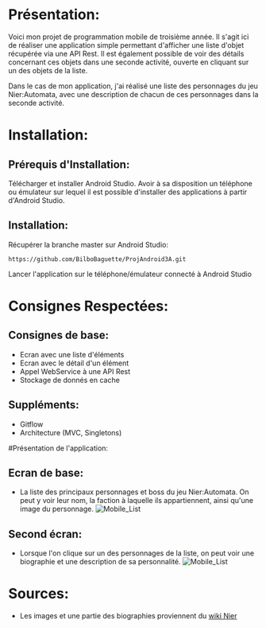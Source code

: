 # Présentation:

Voici mon projet de programmation mobile de troisième année. Il s'agit ici de réaliser une application simple permettant d'afficher une liste d'objet récupérée via une API Rest. Il est également possible de voir des détails concernant ces objets dans une seconde activité, ouverte en cliquant sur un des objets de la liste.

Dans le cas de mon application, j'ai réalisé une liste des personnages du jeu Nier:Automata, avec une description de chacun de ces personnages dans la seconde activité.

# Installation:

## Prérequis d'Installation:

Télécharger et installer Android Studio.
Avoir à sa disposition un téléphone ou émulateur sur lequel il est possible d'installer des applications à partir d'Android Studio.

## Installation:

Récupérer la branche master sur Android Studio:
```
https://github.com/BilboBaguette/ProjAndroid3A.git
```
Lancer l'application sur le téléphone/émulateur connecté à Android Studio

# Consignes Respectées:

## Consignes de base:

* Ecran avec une liste d'éléments
* Ecran avec le détail d'un élément
* Appel WebService à une API Rest
* Stockage de donnés en cache

## Suppléments:

* Gitflow
* Architecture (MVC, Singletons)

#Présentation de l'application:

## Ecran de base:
* La liste des principaux personnages et boss du jeu Nier:Automata. On peut y voir leur nom, la faction à laquelle ils appartiennent, ainsi qu'une image du personnage.
![Mobile_List](https://user-images.githubusercontent.com/44286703/85206171-1e4d4e00-b35b-11ea-97a5-5d00aa0a3898.PNG)

## Second écran:
* Lorsque l'on clique sur un des personnages de la liste, on peut voir une biographie et une description de sa personnalité.
![Mobile_List](https://user-images.githubusercontent.com/44286703/85206195-4b99fc00-b35b-11ea-85bc-7408c5a8851e.PNG)

# Sources:
* Les images et une partie des biographies proviennent du [wiki Nier](https://nier.fandom.com/wiki/NIER_Wiki)
